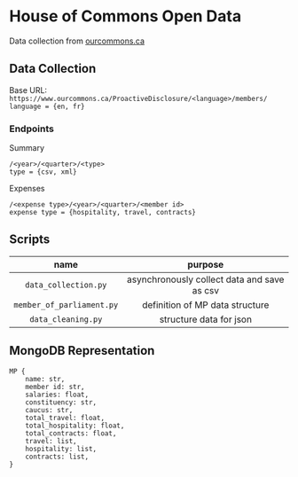 # House of Commons Open Data
Data collection from [ourcommons.ca](https://www.ourcommons.ca/en/open-data#ExpendituresMembers)

## Data Collection
Base URL: `https://www.ourcommons.ca/ProactiveDisclosure/<language>/members/` \
`language = {en, fr}`

### Endpoints

Summary
```
/<year>/<quarter>/<type>
type = {csv, xml}
```

Expenses
```
/<expense type>/<year>/<quarter>/<member id>
expense type = {hospitality, travel, contracts}
```

## Scripts

name | purpose 
:---: | :---: |
`data_collection.py` | asynchronously collect data and save as csv 
`member_of_parliament.py` | definition of MP data structure 
`data_cleaning.py` | structure data for json 


## MongoDB Representation
```
MP {
    name: str,
    member id: str,
    salaries: float,
    constituency: str,
    caucus: str,
    total_travel: float,
    total_hospitality: float,
    total_contracts: float,
    travel: list,
    hospitality: list,
    contracts: list,
}
```